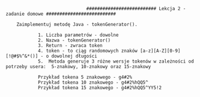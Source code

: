                                   ########################## Lekcja 2 - zadanie domowe ########################## 

        Zaimplementuj metodę Java - tokenGenerator().

                1. Liczba parametrów - dowolne
                2. Nazwa - tokenGenerator()
                3. Return - zwraca token
                4. token - to ciąg randomowych znaków [a-z][A-Z][0-9][!@#$%^&*()] - o dowolnej długości
                5.  Metoda generuje 3 różne wersje tokenów w zależności od potrzeby usera:  5-znakowy, 10-znakowy oraz 15-znakowy
               
                Przykład tokena 5 znakowego - g4#2%
                Przykład tokena 10 znakowego - g4#2%hQQ5^
                Przykład tokena 15 znakowego - g4#2%hQQ5^YY5!2
